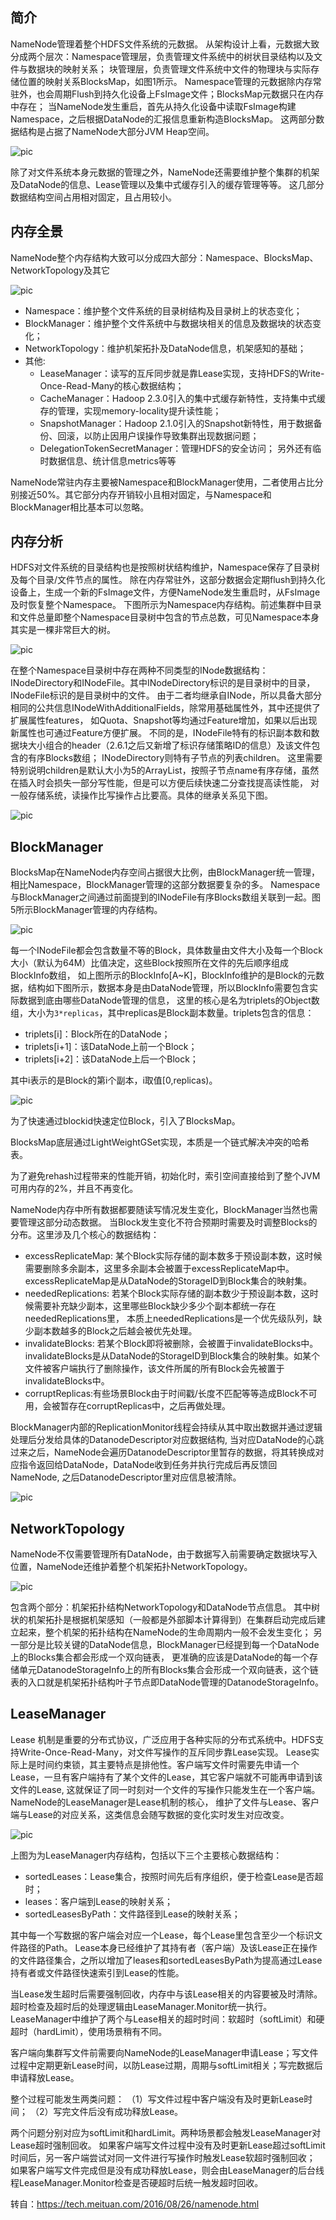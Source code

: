
## 简介

NameNode管理着整个HDFS文件系统的元数据。
从架构设计上看，元数据大致分成两个层次：Namespace管理层，负责管理文件系统中的树状目录结构以及文件与数据块的映射关系；
块管理层，负责管理文件系统中文件的物理块与实际存储位置的映射关系BlocksMap，如图1所示。
Namespace管理的元数据除内存常驻外，也会周期Flush到持久化设备上FsImage文件；BlocksMap元数据只在内存中存在；
当NameNode发生重启，首先从持久化设备中读取FsImage构建Namespace，之后根据DataNode的汇报信息重新构造BlocksMap。
这两部分数据结构是占据了NameNode大部分JVM Heap空间。

![pic](https://pan.zeekling.cn/zeekling/hadoop/nn_0001.png)

除了对文件系统本身元数据的管理之外，NameNode还需要维护整个集群的机架及DataNode的信息、Lease管理以及集中式缓存引入的缓存管理等等。
这几部分数据结构空间占用相对固定，且占用较小。


## 内存全景

NameNode整个内存结构大致可以分成四大部分：Namespace、BlocksMap、NetworkTopology及其它

![pic](https://pan.zeekling.cn/zeekling/hadoop/nn_0002.png)

- Namespace：维护整个文件系统的目录树结构及目录树上的状态变化；
- BlockManager：维护整个文件系统中与数据块相关的信息及数据块的状态变化；
- NetworkTopology：维护机架拓扑及DataNode信息，机架感知的基础；
- 其他:
  - LeaseManager：读写的互斥同步就是靠Lease实现，支持HDFS的Write-Once-Read-Many的核心数据结构；
  - CacheManager：Hadoop 2.3.0引入的集中式缓存新特性，支持集中式缓存的管理，实现memory-locality提升读性能；
  - SnapshotManager：Hadoop 2.1.0引入的Snapshot新特性，用于数据备份、回滚，以防止因用户误操作导致集群出现数据问题；
  - DelegationTokenSecretManager：管理HDFS的安全访问； 另外还有临时数据信息、统计信息metrics等等

NameNode常驻内存主要被Namespace和BlockManager使用，二者使用占比分别接近50%。其它部分内存开销较小且相对固定，与Namespace和BlockManager相比基本可以忽略。


## 内存分析

HDFS对文件系统的目录结构也是按照树状结构维护，Namespace保存了目录树及每个目录/文件节点的属性。
除在内存常驻外，这部分数据会定期flush到持久化设备上，生成一个新的FsImage文件，方便NameNode发生重启时，从FsImage及时恢复整个Namespace。
下图所示为Namespace内存结构。前述集群中目录和文件总量即整个Namespace目录树中包含的节点总数，可见Namespace本身其实是一棵非常巨大的树。

![pic](https://pan.zeekling.cn/zeekling/hadoop/nn_0003.png)


在整个Namespace目录树中存在两种不同类型的INode数据结构：INodeDirectory和INodeFile。其中INodeDirectory标识的是目录树中的目录，INodeFile标识的是目录树中的文件。
由于二者均继承自INode，所以具备大部分相同的公共信息INodeWithAdditionalFields，除常用基础属性外，其中还提供了扩展属性features，
如Quota、Snapshot等均通过Feature增加，如果以后出现新属性也可通过Feature方便扩展。
不同的是，INodeFile特有的标识副本数和数据块大小组合的header（2.6.1之后又新增了标识存储策略ID的信息）及该文件包含的有序Blocks数组；
INodeDirectory则特有子节点的列表children。
这里需要特别说明children是默认大小为5的ArrayList，按照子节点name有序存储，虽然在插入时会损失一部分写性能，但是可以方便后续快速二分查找提高读性能，
对一般存储系统，读操作比写操作占比要高。具体的继承关系见下图。


![pic](https://pan.zeekling.cn/zeekling/hadoop/nn_0004.png)


## BlockManager 

BlocksMap在NameNode内存空间占据很大比例，由BlockManager统一管理，相比Namespace，BlockManager管理的这部分数据要复杂的多。
Namespace与BlockManager之间通过前面提到的INodeFile有序Blocks数组关联到一起。图5所示BlockManager管理的内存结构。

![pic](https://pan.zeekling.cn/zeekling/hadoop/nn_0005.png)

每一个INodeFile都会包含数量不等的Block，具体数量由文件大小及每一个Block大小（默认为64M）比值决定，这些Block按照所在文件的先后顺序组成BlockInfo数组，
如上图所示的BlockInfo[A~K]，BlockInfo维护的是Block的元数据，结构如下图所示，数据本身是由DataNode管理，所以BlockInfo需要包含实际数据到底由哪些DataNode管理的信息，
这里的核心是名为triplets的Object数组，大小为`3*replicas`，其中replicas是Block副本数量。triplets包含的信息：

- triplets[i]：Block所在的DataNode；
- triplets[i+1]：该DataNode上前一个Block；
- triplets[i+2]：该DataNode上后一个Block；

其中i表示的是Block的第i个副本，i取值[0,replicas)。

![pic](https://pan.zeekling.cn/zeekling/hadoop/nn_0006.png)

为了快速通过blockid快速定位Block，引入了BlocksMap。

BlocksMap底层通过LightWeightGSet实现，本质是一个链式解决冲突的哈希表。

为了避免rehash过程带来的性能开销，初始化时，索引空间直接给到了整个JVM可用内存的2%，并且不再变化。


NameNode内存中所有数据都要随读写情况发生变化，BlockManager当然也需要管理这部分动态数据。
当Block发生变化不符合预期时需要及时调整Blocks的分布。这里涉及几个核心的数据结构：
- excessReplicateMap: 某个Block实际存储的副本数多于预设副本数，这时候需要删除多余副本，这里多余副本会被置于excessReplicateMap中。
  excessReplicateMap是从DataNode的StorageID到Block集合的映射集。
- neededReplications: 若某个Block实际存储的副本数少于预设副本数，这时候需要补充缺少副本，这里哪些Block缺少多少个副本都统一存在neededReplications里，
  本质上neededReplications是一个优先级队列，缺少副本数越多的Block之后越会被优先处理。
- invalidateBlocks: 若某个Block即将被删除，会被置于invalidateBlocks中。
  invalidateBlocks是从DataNode的StorageID到Block集合的映射集。如某个文件被客户端执行了删除操作，该文件所属的所有Block会先被置于invalidateBlocks中。
- corruptReplicas:有些场景Block由于时间戳/长度不匹配等等造成Block不可用，会被暂存在corruptReplicas中，之后再做处理。


BlockManager内部的ReplicationMonitor线程会持续从其中取出数据并通过逻辑处理后分发给具体的DatanodeDescriptor对应数据结构,
当对应DataNode的心跳过来之后，NameNode会遍历DatanodeDescriptor里暂存的数据，将其转换成对应指令返回给DataNode，DataNode收到任务并执行完成后再反馈回NameNode,
之后DatanodeDescriptor里对应信息被清除。

![pic](https://pan.zeekling.cn/zeekling/hadoop/nn_0007.png)

## NetworkTopology 

NameNode不仅需要管理所有DataNode，由于数据写入前需要确定数据块写入位置，NameNode还维护着整个机架拓扑NetworkTopology。

![pic](https://pan.zeekling.cn/zeekling/hadoop/nn_0008.png)

包含两个部分：机架拓扑结构NetworkTopology和DataNode节点信息。
其中树状的机架拓扑是根据机架感知（一般都是外部脚本计算得到）在集群启动完成后建立起来，整个机架的拓扑结构在NameNode的生命周期内一般不会发生变化；
另一部分是比较关键的DataNode信息，BlockManager已经提到每一个DataNode上的Blocks集合都会形成一个双向链表，
更准确的应该是DataNode的每一个存储单元DatanodeStorageInfo上的所有Blocks集合会形成一个双向链表，这个链表的入口就是机架拓扑结构叶子节点即DataNode管理的DatanodeStorageInfo。


## LeaseManager
Lease 机制是重要的分布式协议，广泛应用于各种实际的分布式系统中。HDFS支持Write-Once-Read-Many，对文件写操作的互斥同步靠Lease实现。
Lease实际上是时间约束锁，其主要特点是排他性。客户端写文件时需要先申请一个Lease，一旦有客户端持有了某个文件的Lease，其它客户端就不可能再申请到该文件的Lease,
这就保证了同一时刻对一个文件的写操作只能发生在一个客户端。NameNode的LeaseManager是Lease机制的核心，
维护了文件与Lease、客户端与Lease的对应关系，这类信息会随写数据的变化实时发生对应改变。

![pic](https://pan.zeekling.cn/zeekling/hadoop/nn_0009.png)

上图为为LeaseManager内存结构，包括以下三个主要核心数据结构：

- sortedLeases：Lease集合，按照时间先后有序组织，便于检查Lease是否超时；
- leases：客户端到Lease的映射关系；
- sortedLeasesByPath：文件路径到Lease的映射关系；

其中每一个写数据的客户端会对应一个Lease，每个Lease里包含至少一个标识文件路径的Path。
Lease本身已经维护了其持有者（客户端）及该Lease正在操作的文件路径集合，之所以增加了leases和sortedLeasesByPath为提高通过Lease持有者或文件路径快速索引到Lease的性能。

当Lease发生超时后需要强制回收，内存中与该Lease相关的内容要被及时清除。超时检查及超时后的处理逻辑由LeaseManager.Monitor统一执行。
LeaseManager中维护了两个与Lease相关的超时时间：软超时（softLimit）和硬超时（hardLimit），使用场景稍有不同。

客户端向集群写文件前需要向NameNode的LeaseManager申请Lease；写文件过程中定期更新Lease时间，以防Lease过期，周期与softLimit相关；写完数据后申请释放Lease。

整个过程可能发生两类问题：
（1）写文件过程中客户端没有及时更新Lease时间；
（2）写完文件后没有成功释放Lease。

两个问题分别对应为softLimit和hardLimit。两种场景都会触发LeaseManager对Lease超时强制回收。
如果客户端写文件过程中没有及时更新Lease超过softLimit时间后，另一客户端尝试对同一文件进行写操作时触发Lease软超时强制回收；
如果客户端写文件完成但是没有成功释放Lease，则会由LeaseManager的后台线程LeaseManager.Monitor检查是否硬超时后统一触发超时回收。


转自：https://tech.meituan.com/2016/08/26/namenode.html

